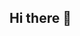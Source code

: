 ## Hi there 👋

<!--
**teefiz71/teefiz71** is a ✨ _special_ ✨ repository because its `README.md` (this file) appears on your GitHub profile.

Here are some ideas to get you started:

- 🔭 I’m currently working on nothing
- 🌱 I’m currently learning life
- 👯 I’m looking to collaborate on nothing
- 🤔 I’m looking for help with nothing
- 💬 Ask me about nothing
- 📫 How to reach me: send letter
- 😄 Pronouns: he/him
- ⚡ Fun fact: 10lvl faceit
-->
